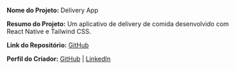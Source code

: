 **Nome do Projeto:** Delivery App

**Resumo do Projeto:** Um aplicativo de delivery de comida desenvolvido com React Native e Tailwind CSS.

**Link do Repositório:** [GitHub](https://github.com/guipereirar/delivery-app)

**Perfil do Criador:** [GitHub](https://github.com/guipereirar) | [LinkedIn](https://www.linkedin.com/in/gpereirarosa)

